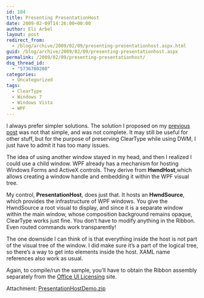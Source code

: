 ```yaml
---
id: 184
title: Presenting PresentationHost
date: 2009-02-09T14:26:00+00:00
author: Eli Arbel
layout: post
redirect_from:
  - /blog/archive/2009/02/09/presenting-presentationhost.aspx.html
guid: /blog/archive/2009/02/09/presenting-presentationhost.aspx
permalink: /2009/02/09/presenting-presentationhost/
dsq_thread_id:
  - "5736700280"
categories:
  - Uncategorized
tags:
  - ClearType
  - Windows 7
  - Windows Vista
  - WPF
---
```

I always prefer simpler solutions. The solution I proposed on my [previous post](https://arbel.net/blog/archive/2009/02/06/casper-to-the-rescue.aspx) was not that simple, and was not complete. It may still be useful for other stuff, but for the purpose of preserving ClearType while using DWM, I just have to admit it has too many issues.

The idea of using another window stayed in my head, and then I realized I could use a child window. WPF already has a mechanism for hosting Windows Forms and ActiveX controls. They derive from **HwndHost**,which allows creating a window handle and embedding it within the WPF visual tree.

My control, **PresentationHost**, does just that. It hosts an **HwndSource**, which provides the infrastructure of WPF windows. You give the HwndSource a root visual to display, and since it is a separate window within the main window, whose composition background remains opaque, ClearType works just fine. You don&rsquo;t have to modify anything in the Ribbon. Even routed commands work transparently!

The one downside I can think of is that everything inside the host is not part of the visual tree of the window. I did make sure it&rsquo;s a part of the logical tree, so there&rsquo;s a way to get into elements inside the host. XAML name references also work as usual.

Again, to compile/run the sample, you&rsquo;ll have to obtain the Ribbon assembly separately from the [Office UI Licensing](http://msdn.microsoft.com/en-us/office/aa973809.aspx) site.

Attachment: [PresentationHostDemo.zip](https://arbel.net/attachments/PresentationHostDemo.zip)